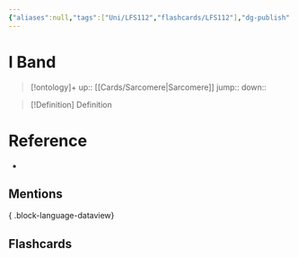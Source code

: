 ```yaml
---
{"aliases":null,"tags":["Uni/LFS112","flashcards/LFS112"],"dg-publish":true,"permalink":"/cards/i-band/","dgPassFrontmatter":true}
---
```


# I Band

> [!ontology]+
> up:: [[Cards/Sarcomere\|Sarcomere]]
> jump:: 
> down:: 

> [!Definition] Definition
> 

# Reference
- 

## Mentions

{ .block-language-dataview}

## Flashcards
